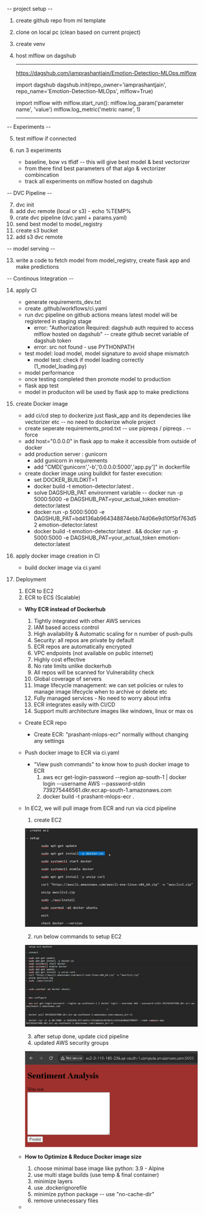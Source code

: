 -- project setup --

1. create github repo from ml template

2. clone on local pc (clean based on current project)

3. create venv

4. host mlflow on dagshub

    --------------------------------------------------------------------------------------------
    https://dagshub.com/iamprashantjain/Emotion-Detection-MLOps.mlflow

    import dagshub
    dagshub.init(repo_owner='iamprashantjain', repo_name='Emotion-Detection-MLOps', mlflow=True)

    import mlflow
    with mlflow.start_run():
    mlflow.log_param('parameter name', 'value')
    mlflow.log_metric('metric name', 1)

    --------------------------------------------------------------------------------------------

-- Experiments --

5. test mlflow if connected

6. run 3 experiments
    - baseline, bow vs tfidf -- this will give best model & best vectorizer
    - from there find best parameters of that algo & vectorizer combincation
    - track all experiments on mlflow hosted on dagshub

-- DVC Pipeline --

7. dvc init
8. add dvc remote (local or s3) - echo %TEMP%
9. crate dvc pipeline (dvc.yaml + params.yaml)
10. send best model to model_registry
11. create s3 bucket
12. add s3 dvc remote

-- model serving --

13. write a code to fetch model from model_registry, create flask app and make predictions


-- Continous Integration --

14. apply CI
    - generate requirements_dev.txt
    - create .github/workflows/ci.yaml
    - run dvc pipeline on github actions means latest model will be registered in staging stage
        - error: "Authorization Required: dagshub auth required to access mlflow hosted on dagshub" -- create github secret variable of dagshub token
        - error: src not found - use PYTHONPATH
    - test model: load model, model signature to avoid shape mismatch
        - model test: check if model loading correctly (1_model_loading.py)
    - model performance
    - once testing completed then promote model to production
    - flask app test
    - model in produciton will be used by flask app to make predictions


15. create Docker image
    - add ci/cd step to dockerize just flask_app and its dependecies like vectorizer etc -- no need to dockerize whole project
    - create seperate requirements_prod.txt -- use pipreqs / pipreqs . --force
    - add host="0.0.0.0" in flask app to make it accessible from outside of docker
    - add production server : gunicorn
        + add gunicorn in requirements
        + add "CMD['gunicorn','-b','0.0.0.0:5000','app.py']" in dockerfile
    - create docker image using buildkit for faster execution:
        + set DOCKER_BUILDKIT=1
        + docker build -t emotion-detector:latest .
        + solve DAGSHUB_PAT environment variable -- docker run -p 5000:5000 -e DAGSHUB_PAT=your_actual_token emotion-detector:latest
        + docker run -p 5000:5000 -e DAGSHUB_PAT=bd4136ab964348874ebb74d06e9d10f5bf763d52 emotion-detector:latest
        + docker build -t emotion-detector:latest . && docker run -p 5000:5000 -e DAGSHUB_PAT=your_actual_token emotion-detector:latest
        

16. apply docker image creation in CI
    - build docker image via ci.yaml


17. Deployment
    1. ECR to EC2 
    2. ECR to ECS (Scalable)

    - **Why ECR instead of Dockerhub**
        1. Tightly integrated with other AWS services
        2. IAM based access control
        3. High availability & Automatic scaling for n number of push-pulls
        4. Security: all repos are private by default
        5. ECR repos are automatically encrypted
        6. VPC endpoints (not available on public internet)
        7. Highly cost effective
        8. No rate limits unlike dockerhub
        9. All repos will be scanned for Vulnerability check
        10. Global coverage of servers
        11. Image lifecycle management: we can set policies or rules to manage image lifecycle when to archive or delete etc
        12. Fully managed services - No need to worry about infra
        13. ECR integrates easily with CI/CD
        14. Support multi architecture images like windows, linux or max os


    - Create ECR repo
         - Create ECR: "prashant-mlops-ecr" normally without changing any settings
    
    - Push docker image to ECR via ci.yaml
      - "View push commands" to know how to push docker image to ECR
         1. aws ecr get-login-password --region ap-south-1 | docker login --username AWS --password-stdin 739275446561.dkr.ecr.ap-south-1.amazonaws.com
         2. docker build -t prashant-mlops-ecr .

    - In EC2, we will pull image from ECR and run via cicd pipeline
         1. create EC2

         ![alt text](image-1.png)

         2. run below commands to setup EC2

         ![alt text](image.png)

         3. after setup done, update cicd pipeline
         4. updated AWS security groups

         ![alt text](image-2.png)

    - **How to Optimize & Reduce Docker image size**
      1. choose minimal base image like python: 3.9 - Alpine
      2. use multi stage builds (use temp & final container)
      3. minimize layers
      4. use .dockerignorefile
      5. minimize python package -- use "no-cache-dir"
      6. remove unnecessary files
      
    - 





